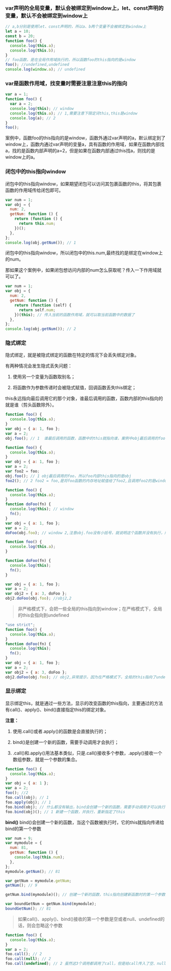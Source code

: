 ### var声明的全局变量，默认会被绑定到window上，let、const声明的变量，默认不会被绑定到window上

```javascript
// a,b分别是使用let、const声明的，所以a、b两个变量不会被绑定到window上
let a = 10;
const b = 20;
function foo() {
  console.log(this.a);
  console.log(this.b);
}
// foo函数，是在全局作用域执行的，所以函数foo的this指向的是window
foo(); //undefined,undefined
console.log(window.a); // undefined
```

### var是函数作用域，找变量时需要注意注意this的指向

```javascript
var a = 1;
function foo() {
  var a = 2;
  console.log(this); // window
  console.log(this.a); // 1,需要注意下限定词this,this是window
  console.log(a); // 2
}
foo();
```

案例中，函数foo的this指向的是window，函数外通过var声明的a，默认绑定到了window上，函数内通过var声明的变量a，具有函数的作用域，如果在函数内部找a，找的是函数内部声明的a=2，但是如果在函数内部通过this找a，则找的是window上的a。

### 闭包中的this指向window

闭包中的this指向window，如果期望闭包可以访问其包裹函数的this，将其包裹函数的作用域传给闭包即可。

```javascript
var num = 1;
var obj = {
  num: 2,
  getNum: function () {
    return (function () {
      return this.num;
    })();
  },
};
console.log(obj.getNum()); // 1
```

闭包中的this指向window，所以闭包中的this.num,最终找的是绑定在window上的num。

那如果这个案例中，如果闭包想访问内部的num怎么获取呢？传入一下作用域就可以了。

```javascript
var num = 1;
var obj = {
  num: 2,
  getNum: function () {
    return (function (self) {
      return self.num;
    })(this); // 传入当前的函数作用域，就可以取当前函数中的数据了
  },
};
console.log(obj.getNum()); // 2
```

### 隐式绑定

隐式绑定，就是被隐式绑定的函数在特定的情况下会丢失绑定对象。

有两种情况会发生隐式丢失问题：

1. 使用另一个变量为函数取别名；

2. 将函数作为参数传递时会被隐式赋值，回调函数丢失this绑定；

this永远指向最后调用它的那个对象，谁最后调用的函数，函数内部的this指向的就是谁（剪头函数除外）。

```javascript
function foo() {
  console.log(this.a);
}
var obj = { a: 1, foo };
var a = 2;
obj.foo(); // 1  谁最后调用的函数，函数中的this就指向谁，案例中obj最后调用的foo，那么函数foo中this指向的就是foo
```

```javascript
function foo() {
  console.log(this.a);
}
var obj = { a: 1, foo };
var a = 2;
var foo2 = foo;
obj.foo(); // 1 obj最后调用的foo，所以foo内部this指向的是obj
foo2(); // 2 foo2 = foo,是将foo函数的内存地址赋值给了foo2,且调用foo2的是window（缺省了），所以this指向的还是window
```

```javascript
function foo() {
  console.log(this.a);
}
function doFoo(fn) {
  console.log(this); // window
  fn();
}
var obj = { a: 1, foo };
var a = 2;
doFoo(obj.foo); // window 2,注意obj.foo没有小括号，就说明这个函数并没有执行，所以obj.foo是没有打印输出的，只是一个参数而已
```

```javascript
function foo() {
  console.log(this.a);
}

function doFoo(fn) {
  console.log(this);
  fn();
}

var obj = { a: 1, foo };
var a = 2;
var obj2 = { a: 3, doFoo };
obj2.doFoo(obj.foo); //obj2,2
```

> 非严格模式下，会把一些全局的this指向到window；在严格模式下，全局的this会指向到undefined

```javascript
"use strict";
function foo() {
  console.log(this.a);
}
function doFoo(fn) {
  console.log(this);
  fn();
}
var obj = { a: 1, foo };
var a = 2;
var obj2 = { a: 3, doFoo };
obj2.doFoo(obj.foo); // obj2,异常提示，因为在严格模式下，全局的this指向了undefined，undefined是没有a属性的，所以就给出来异常信息提示
```

### 显示绑定

显示绑定this，就是通过一些方法，显示的改变函数的this指向，主要通过的方法有call()、apply()、bind()直接指定this的绑定对象。

**注意：**

1. 使用.call()或者.apply()的函数是会直接执行的；

2. bind()是创建一个新的函数，需要手动调用才会执行；

3. .call()和.apply()用法基本类似，只是.call()接收多个参数，.apply()接收一个数组参数，就是一个参数的集合。

```javascript
function foo() {
  console.log(this.a);
}
var obj = { a: 1 };
var a = 2;
foo(); //2
foo.call(obj); // 1
foo.apply(obj); // 1
foo.bind(obj); // 什么都没有输出，bind会创建一个新的函数，需要手动调用才可以执行，否则不会执行
foo.bind(obj)(); // 1 新建一个函数，并执行，重新指定了this
```

**bind()**
bind()会创建一个新的函数，当这个函数被执行时，它的this就指向传递给bind的第一个参数

```javascript
var num = 9;
var mymodule = {
  num: 81,
  getNum: function () {
    console.log(this.num);
  },
};
mymodule.getNum(); // 81

var getNum = mymodule.getNum;
getNum(); // 9

getNum.bind(mymodule)(); // 创建一个新的函数，this指向创建新函数时的第一个参数，该行代码，也可以这么组织：

var boundGetNum = getNum.bind(mymodule);
boundGetNum(); // 81
```

> 如果call()、apply()、bind()接收的第一个参数是空或者null、undefined的话，则会忽略这个参数

```javascript
function foo() {
  console.log(this.a);
}
var a = 2;
foo.call(); // 2
foo.call(null); // 2
foo.call(undefined); // 2 虽然这3个调用都调用了call，但是给call传入了空、null或undefined，传入这些值，这些参数会被直接忽略
```

